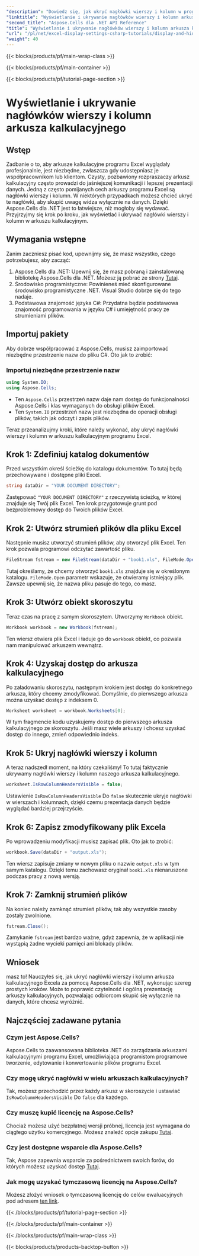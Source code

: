 ```yaml
---
"description": "Dowiedz się, jak ukryć nagłówki wierszy i kolumn w programie Excel za pomocą Aspose.Cells dla platformy .NET, korzystając z tego przewodnika krok po kroku."
"linktitle": "Wyświetlanie i ukrywanie nagłówków wierszy i kolumn arkusza kalkulacyjnego"
"second_title": "Aspose.Cells dla .NET API Reference"
"title": "Wyświetlanie i ukrywanie nagłówków wierszy i kolumn arkusza kalkulacyjnego"
"url": "/pl/net/excel-display-settings-csharp-tutorials/display-and-hide-row-column-headers-of-worksheet/"
"weight": 40
---
```


{{< blocks/products/pf/main-wrap-class >}}

{{< blocks/products/pf/main-container >}}

{{< blocks/products/pf/tutorial-page-section >}}

# Wyświetlanie i ukrywanie nagłówków wierszy i kolumn arkusza kalkulacyjnego

## Wstęp

Zadbanie o to, aby arkusze kalkulacyjne programu Excel wyglądały profesjonalnie, jest niezbędne, zwłaszcza gdy udostępniasz je współpracownikom lub klientom. Czysty, pozbawiony rozpraszaczy arkusz kalkulacyjny często prowadzi do jaśniejszej komunikacji i lepszej prezentacji danych. Jedną z często pomijanych cech arkuszy programu Excel są nagłówki wierszy i kolumn. W niektórych przypadkach możesz chcieć ukryć te nagłówki, aby skupić uwagę widza wyłącznie na danych. Dzięki Aspose.Cells dla .NET jest to łatwiejsze, niż mogłoby się wydawać. Przyjrzyjmy się krok po kroku, jak wyświetlać i ukrywać nagłówki wierszy i kolumn w arkuszu kalkulacyjnym.

## Wymagania wstępne

Zanim zaczniesz pisać kod, upewnijmy się, że masz wszystko, czego potrzebujesz, aby zacząć:

1. Aspose.Cells dla .NET: Upewnij się, że masz pobraną i zainstalowaną bibliotekę Aspose.Cells dla .NET. Możesz ją pobrać ze strony [Tutaj](https://releases.aspose.com/cells/net/).
2. Środowisko programistyczne: Powinieneś mieć skonfigurowane środowisko programistyczne .NET. Visual Studio dobrze się do tego nadaje.
3. Podstawowa znajomość języka C#: Przydatna będzie podstawowa znajomość programowania w języku C# i umiejętność pracy ze strumieniami plików.

## Importuj pakiety

Aby dobrze współpracować z Aspose.Cells, musisz zaimportować niezbędne przestrzenie nazw do pliku C#. Oto jak to zrobić:

### Importuj niezbędne przestrzenie nazw

```csharp
using System.IO;
using Aspose.Cells;
```

- Ten `Aspose.Cells` przestrzeń nazw daje nam dostęp do funkcjonalności Aspose.Cells i klas wymaganych do obsługi plików Excel.
- Ten `System.IO` przestrzeń nazw jest niezbędna do operacji obsługi plików, takich jak odczyt i zapis plików.

Teraz przeanalizujmy kroki, które należy wykonać, aby ukryć nagłówki wierszy i kolumn w arkuszu kalkulacyjnym programu Excel.

## Krok 1: Zdefiniuj katalog dokumentów

Przed wszystkim określ ścieżkę do katalogu dokumentów. To tutaj będą przechowywane i dostępne pliki Excel.

```csharp
string dataDir = "YOUR DOCUMENT DIRECTORY";
```

Zastępować `"YOUR DOCUMENT DIRECTORY"` z rzeczywistą ścieżką, w której znajduje się Twój plik Excel. Ten krok przygotowuje grunt pod bezproblemowy dostęp do Twoich plików Excel.

## Krok 2: Utwórz strumień plików dla pliku Excel

Następnie musisz utworzyć strumień plików, aby otworzyć plik Excel. Ten krok pozwala programowi odczytać zawartość pliku.

```csharp
FileStream fstream = new FileStream(dataDir + "book1.xls", FileMode.Open);
```

Tutaj określamy, że chcemy otworzyć `book1.xls` znajduje się w określonym katalogu. `FileMode.Open` parametr wskazuje, że otwieramy istniejący plik. Zawsze upewnij się, że nazwa pliku pasuje do tego, co masz.

## Krok 3: Utwórz obiekt skoroszytu

Teraz czas na pracę z samym skoroszytem. Utworzymy `Workbook` obiekt.

```csharp
Workbook workbook = new Workbook(fstream);
```

Ten wiersz otwiera plik Excel i ładuje go do `workbook` obiekt, co pozwala nam manipulować arkuszem wewnątrz.

## Krok 4: Uzyskaj dostęp do arkusza kalkulacyjnego

Po załadowaniu skoroszytu, następnym krokiem jest dostęp do konkretnego arkusza, który chcemy zmodyfikować. Domyślnie, do pierwszego arkusza można uzyskać dostęp z indeksem 0.

```csharp
Worksheet worksheet = workbook.Worksheets[0];
```

W tym fragmencie kodu uzyskujemy dostęp do pierwszego arkusza kalkulacyjnego ze skoroszytu. Jeśli masz wiele arkuszy i chcesz uzyskać dostęp do innego, zmień odpowiednio indeks.

## Krok 5: Ukryj nagłówki wierszy i kolumn

A teraz nadszedł moment, na który czekaliśmy! To tutaj faktycznie ukrywamy nagłówki wierszy i kolumn naszego arkusza kalkulacyjnego.

```csharp
worksheet.IsRowColumnHeadersVisible = false;
```

Ustawienie `IsRowColumnHeadersVisible` Do `false` skutecznie ukryje nagłówki w wierszach i kolumnach, dzięki czemu prezentacja danych będzie wyglądać bardziej przejrzyście.

## Krok 6: Zapisz zmodyfikowany plik Excela

Po wprowadzeniu modyfikacji musisz zapisać plik. Oto jak to zrobić:

```csharp
workbook.Save(dataDir + "output.xls");
```

Ten wiersz zapisuje zmiany w nowym pliku o nazwie `output.xls` w tym samym katalogu. Dzięki temu zachowasz oryginał `book1.xls` nienaruszone podczas pracy z nową wersją.

## Krok 7: Zamknij strumień plików

Na koniec należy zamknąć strumień plików, tak aby wszystkie zasoby zostały zwolnione.

```csharp
fstream.Close();
```

Zamykanie `fstream` jest bardzo ważne, gdyż zapewnia, że w aplikacji nie wystąpią żadne wycieki pamięci ani blokady plików.

## Wniosek

masz to! Nauczyłeś się, jak ukryć nagłówki wierszy i kolumn arkusza kalkulacyjnego Excela za pomocą Aspose.Cells dla .NET, wykonując szereg prostych kroków. Może to poprawić czytelność i ogólną prezentację arkuszy kalkulacyjnych, pozwalając odbiorcom skupić się wyłącznie na danych, które chcesz wyróżnić.

## Najczęściej zadawane pytania

### Czym jest Aspose.Cells?  
Aspose.Cells to zaawansowana biblioteka .NET do zarządzania arkuszami kalkulacyjnymi programu Excel, umożliwiająca programistom programowe tworzenie, edytowanie i konwertowanie plików programu Excel.

### Czy mogę ukryć nagłówki w wielu arkuszach kalkulacyjnych?  
Tak, możesz przechodzić przez każdy arkusz w skoroszycie i ustawiać `IsRowColumnHeadersVisible` Do `false` dla każdego.

### Czy muszę kupić licencję na Aspose.Cells?  
Chociaż możesz użyć bezpłatnej wersji próbnej, licencja jest wymagana do ciągłego użytku komercyjnego. Możesz znaleźć opcje zakupu [Tutaj](https://purchase.aspose.com/buy).

### Czy jest dostępne wsparcie dla Aspose.Cells?  
Tak, Aspose zapewnia wsparcie za pośrednictwem swoich forów, do których możesz uzyskać dostęp [Tutaj](https://forum.aspose.com/c/cells/9).

### Jak mogę uzyskać tymczasową licencję na Aspose.Cells?  
Możesz złożyć wniosek o tymczasową licencję do celów ewaluacyjnych pod adresem [ten link](https://purchase.aspose.com/temporary-license/).

{{< /blocks/products/pf/tutorial-page-section >}}

{{< /blocks/products/pf/main-container >}}

{{< /blocks/products/pf/main-wrap-class >}}

{{< blocks/products/products-backtop-button >}}